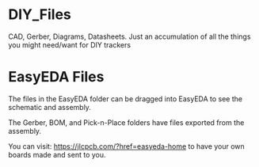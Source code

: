# DIY_Files
CAD, Gerber, Diagrams, Datasheets. Just an accumulation of all the things you might need/want for DIY trackers

# EasyEDA Files

The files in the EasyEDA folder can be dragged into EasyEDA to see the schematic and assembly.

The Gerber, BOM, and Pick-n-Place folders have files exported from the assembly.

You can visit: https://jlcpcb.com/?href=easyeda-home to have your own boards made and sent to you.
